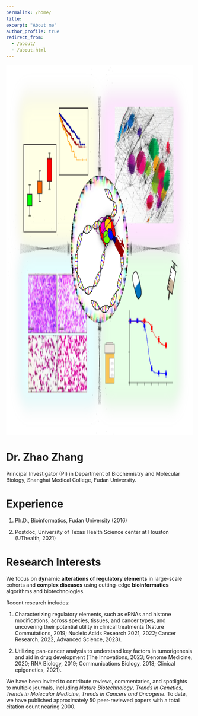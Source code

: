 ```yaml
---
permalink: /home/
title: 
excerpt: "About me"
author_profile: true
redirect_from: 
  - /about/
  - /about.html
---
```

<div style="float: center;">
        <img src="/images/figure.png" width="1600px" height="1000px">
</div>

Dr. Zhao Zhang
======

Principal Investigator (PI) in Department of Biochemistry and Molecular Biology, Shanghai Medical College, Fudan University.

Experience
======

1. Ph.D., Bioinformatics, Fudan University (2016)

2. Postdoc, University of Texas Health Science center at Houston (UThealth, 2021)

Research Interests
======

We focus on **dynamic alterations of regulatory elements** in large-scale cohorts and **complex diseases** using cutting-edge **bioinformatics** algorithms and biotechnologies. 

Recent research includes: 

1. Characterizing regulatory elements, such as eRNAs and histone modifications, across species, tissues, and cancer types, and uncovering their potential utility in clinical treatments (Nature Commutations, 2019; Nucleic Acids Research 2021, 2022; Cancer Research, 2022, Advanced Science, 2023).

2. Utilizing pan-cancer analysis to understand key factors in tumorigenesis and aid in drug development (The Innovations, 2023; Genome Medicine, 2020; RNA Biology, 2019; Communications Biology, 2018; Clinical epigenetics, 2021).

We have been invited to contribute reviews, commentaries, and spotlights to multiple journals, including *Nature Biotechnology*, *Trends in Genetics*, *Trends in Molecular Medicine*, *Trends in Cancers and Oncogene*. To date, we have published approximately 50 peer-reviewed papers with a total citation count nearing 2000.
